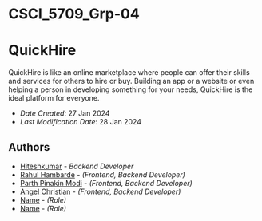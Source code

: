 # CSCI_5709_Grp-04

# QuickHire

QuickHire is like an online marketplace where people can offer their skills and services for others to hire or buy. Building an app or a website or even helping a person in developing something for your needs, QuickHire is the ideal platform for everyone.

- _Date Created_: 27 Jan 2024
- _Last Modification Date_: 28 Jan 2024

## Authors

- [Hiteshkumar](ht643276@dal.ca) - _Backend Developer_
- [Rahul Hambarde](rahul.hambarde@dal.ca) - _(Frontend, Backend Developer)_
- [Parth Pinakin Modi](pr571545@dal.ca) - _(Frontend, Backend Developer)_
- [Angel Christian](an321060@dal.ca) - _(Frontend, Backend Developer)_
- [Name](email@dal.ca) - _(Role)_
- [Name](email@dal.ca) - _(Role)_
